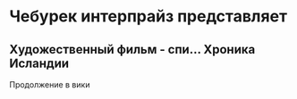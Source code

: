 # Чебурек интерпрайз представляет
## Художественный фильм - спи... Хроника Исландии
Продолжение в вики
